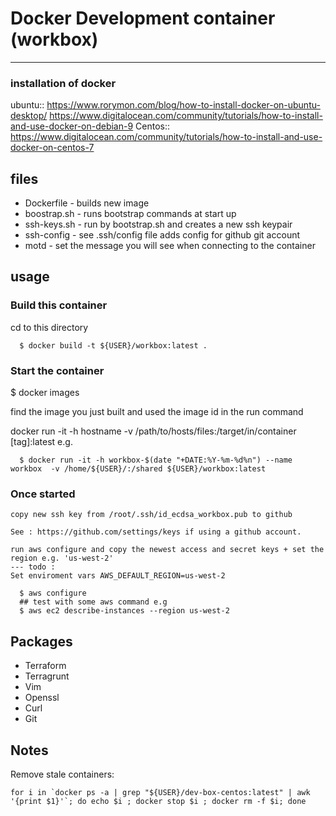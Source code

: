 # Docker Development container (workbox)
---------------------------------------

### installation of docker
ubuntu::
https://www.rorymon.com/blog/how-to-install-docker-on-ubuntu-desktop/
https://www.digitalocean.com/community/tutorials/how-to-install-and-use-docker-on-debian-9
Centos::
https://www.digitalocean.com/community/tutorials/how-to-install-and-use-docker-on-centos-7

## files

* Dockerfile - builds new image
* boostrap.sh - runs bootstrap commands at start up
* ssh-keys.sh - run by bootstrap.sh and creates a new ssh keypair
* ssh-config - see .ssh/config file adds config for github git account
* motd - set the message you will see when connecting to the container

## usage

### Build this container

  cd to this directory

```
  $ docker build -t ${USER}/workbox:latest .

```

### Start the container

  $ docker images

  find the image you just built and used the image id in the run command

  docker run -it -h hostname  -v /path/to/hosts/files:/target/in/container [tag]:latest e.g.

```
  $ docker run -it -h workbox-$(date "+DATE:%Y-%m-%d%n") --name workbox  -v /home/${USER}/:/shared ${USER}/workbox:latest

```

### Once started
    copy new ssh key from /root/.ssh/id_ecdsa_workbox.pub to github

    See : https://github.com/settings/keys if using a github account.

    run aws configure and copy the newest access and secret keys + set the region e.g. 'us-west-2'
    --- todo :
    Set enviroment vars AWS_DEFAULT_REGION=us-west-2
```
  $ aws configure
  ## test with some aws command e.g
  $ aws ec2 describe-instances --region us-west-2

```

## Packages

* Terraform
* Terragrunt
* Vim
* Openssl
* Curl
* Git

## Notes

Remove stale containers:

```
for i in `docker ps -a | grep "${USER}/dev-box-centos:latest" | awk '{print $1}'`; do echo $i ; docker stop $i ; docker rm -f $i; done


```
